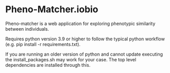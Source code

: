 # Pheno-Matcher.iobio
<p>Pheno-matcher is a web application for exploring phenotypic similarity between individuals.</p>

<p>Requires python version 3.9 or higher to follow the typical python workflow (e.g. pip install -r requirements.txt).</p>
<p>If you are running an older version of python and cannot update executing the install_packages.sh may work for your case. The top level dependencies are installed through this.</p>